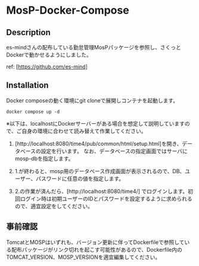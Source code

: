 # MosP-Docker-Compose


## Description

 es-mindさんの配布している勤怠管理MosPパッケージを参照し、さくっとDockerで動かせるようにしました。
 
 ref: [https://github.com/es-mind]

## Installation

Docker composeの動く環境にgit cloneで展開しコンテナを起動します。

```
docker compose up -d
```

※以下は、localhostにDockerサーバーがある場合を想定して説明していますので、ご自身の環境に合わせて読み替えて作業してください。

1. [http://localhost:8080/time4/pub/common/html/setup.html]を開き、データベースの設定を行います。
なお、データベースの指定画面ではサーバにmosp-dbを指定します。

2. 1.が終わると、mosp用のデータベース作成画面が表示されるので、DB、ユーザー、パスワードに任意の値を指定します。

3. 2.の作業が済んだら、[http://localhost:8080/time4/] でログインします。初回ログイン時は初期ユーザーのIDとパスワードを設定するように求められるので、適宜設定をしてください。

## 事前確認

TomcatとMOSPはいずれも、バージョン更新に伴ってDockerfileで参照している配布パッケージがリンク切れを起こす可能性があるので、Dockerfile内のTOMCAT_VERSION、MOSP_VERSIONを適宜編集してください。
